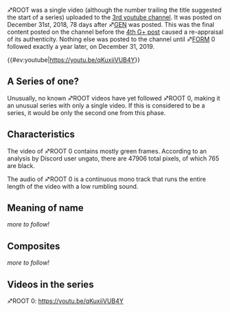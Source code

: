 ♐ROOT was a single video (although the number trailing the title
suggested the start of a series) uploaded to the [3rd youtube
channel](3rd_youtube_channel "wikilink"). It was posted on December
31st, 2018, 78 days after ♐[GEN](GEN "wikilink") was posted. This was
the final content posted on the channel before the [4th G+
post](Google_Plus#G.2B_post_4 "wikilink") caused a re-appraisal of its
authenticity. Nothing else was posted to the channel until
♐[FORM](FORM "wikilink") 0 followed exactly a year later, on December
31, 2019.

{{\#ev:youtube|<https://youtu.be/qKuxiiVUB4Y>}}

## A Series of one?

Unusually, no known ♐ROOT videos have yet followed ♐ROOT 0, making it an
unusual series with only a single video. If this is considered to be a
series, it would be only the second one from this phase.

## Characteristics

The video of ♐ROOT 0 contains mostly green frames. According to an
analysis by Discord user ungato, there are 47906 total pixels, of which
765 are black.

The audio of ♐ROOT 0 is a continuous mono track that runs the entire
length of the video with a low rumbling sound.

## Meaning of name

*more to follow\!*

## Composites

*more to follow\!*

## Videos in the series

♐ROOT 0: <https://youtu.be/qKuxiiVUB4Y>
